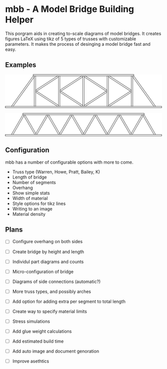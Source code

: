 # mbb - A Model Bridge Building Helper

This porgram aids in creating to-scale diagrams of model bridges. It creates figures LaTeX using tikz of 5 types of trusses with customizable parameters. It makes the process of desinging a model bridge fast and easy.


## Examples

![](docs/ktruss.svg)

![](docs/warrentruss.svg)

## Configuration

mbb has a number of configurable options with more to come.

- Truss type (Warren, Howe, Pratt, Bailey, K)
- Length of bridge
- Number of segments
- Overhang
- Show simple stats
- Width of material
- Style options for tikz lines
- Writing to an image
- Material density

## Plans

- [ ] Configure overhang on both sides
- [ ] Create bridge by height and length
- [ ] Individul part diagrams and counts
- [ ] Micro-configuration of bridge
- [ ] Diagrams of side connections (automatic?)
- [ ] More truss types, and possibly arches
- [ ] Add option for adding extra per segment to total length
- [ ] Create way to specify material limits
- [ ] Stress simulations
- [ ] Add glue weight calculations
- [ ] Add estimated build time
- [ ] Add auto image and document genoration
- [ ] Improve asethtics  

